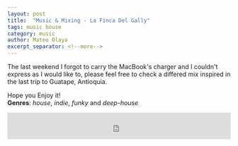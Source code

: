 ```yaml
---
layout: post
title:  "Music & Mixing - La Finca Del Gally"
tags: music house
category: music
author: Mateo Olaya
excerpt_separator: <!--more-->
---
```


The last weekend I forgot to carry the MacBook's charger and I couldn't express as I would like to, please feel free to check a differed mix inspired in the last trip to Guatape, Antioquia.

Hope you Enjoy it!
<br>**Genres**: *house*, *indie*, *funky* and *deep-house*


<iframe width="100%" height="60" src="https://www.mixcloud.com/widget/iframe/?hide_cover=1&mini=1&feed=%2Fmolayab%2Fsep-23rd-2020-el-desquite-del-missing-cargador%2F" frameborder="0" ></iframe>